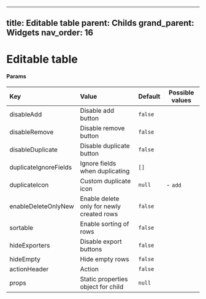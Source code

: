 
---
title: Editable table
parent: Childs
grand_parent: Widgets
nav_order: 16
---

# Editable table




#### Params

| Key                   | Value                                     | Default | Possible values |
|:----------------------|:------------------------------------------|:--------|--|
| disableAdd            | Disable add button                        | `false` |  |
| disableRemove         | Disable remove button                     | `false` |  |
| disableDuplicate      | Disable duplicate button                  | `false` |  |
| duplicateIgnoreFields | Ignore fields when duplicating            | `[]`    |  |
| duplicateIcon         | Custom duplicate icon                     | `null`  | - `add` |
| enableDeleteOnlyNew   | Enable delete only for newly created rows | `false` |  |
| sortable              | Enable sorting of rows                    | `false` |  |
| hideExporters         | Disable export buttons                    | `false` |  |
| hideEmpty             | Hide empty rows                           | `false` |  |
| actionHeader          | Action                                    | `false` |  |
| props                 | Static properties object for child        | `null` |  |

